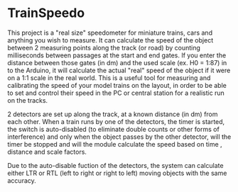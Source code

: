 # TrainSpeedo
This project is a "real size" speedometer for miniature trains, cars and anything you wish to measure.
It can calculate the speed of the object between 2 measuring points along the track (or road) by counting milliseconds between passages at the start and end gates. If you enter the distance between those gates (in dm) and the used scale (ex. H0 = 1:87) in to the Arduino, it will calculate the actual "real" speed of the object if it were on a 1:1 scale in the real world. This is a useful tool for measuring and calibrating the speed of your model trains on the layout, in order to be able to set and control their speed in the PC or central station for a realistic run on the tracks.

2 detectors are set up along the track, at a known distance (in dm) from each other. When a train runs by one of the detectors, the timer is started, the switch is auto-disabled (to eliminate double counts or other forms of interference) and only when the object passes by the other detector, will the timer be stopped and will the module calculate the speed based on time , distance and scale factors.

Due to the auto-disable fuction of the detectors, the system can calculate either LTR or RTL (left to right or right to left) moving objects with the same accuracy.
